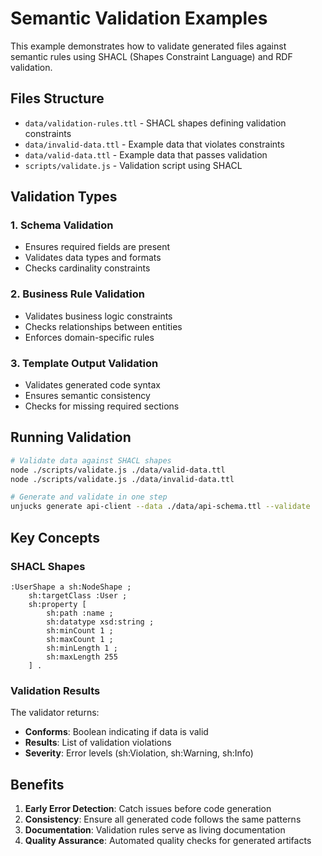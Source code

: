 # Semantic Validation Examples

This example demonstrates how to validate generated files against semantic rules using SHACL (Shapes Constraint Language) and RDF validation.

## Files Structure

- `data/validation-rules.ttl` - SHACL shapes defining validation constraints
- `data/invalid-data.ttl` - Example data that violates constraints
- `data/valid-data.ttl` - Example data that passes validation
- `scripts/validate.js` - Validation script using SHACL

## Validation Types

### 1. Schema Validation
- Ensures required fields are present
- Validates data types and formats
- Checks cardinality constraints

### 2. Business Rule Validation
- Validates business logic constraints
- Checks relationships between entities
- Enforces domain-specific rules

### 3. Template Output Validation
- Validates generated code syntax
- Ensures semantic consistency
- Checks for missing required sections

## Running Validation

```bash
# Validate data against SHACL shapes
node ./scripts/validate.js ./data/valid-data.ttl
node ./scripts/validate.js ./data/invalid-data.ttl

# Generate and validate in one step
unjucks generate api-client --data ./data/api-schema.ttl --validate
```

## Key Concepts

### SHACL Shapes

```turtle
:UserShape a sh:NodeShape ;
    sh:targetClass :User ;
    sh:property [
        sh:path :name ;
        sh:datatype xsd:string ;
        sh:minCount 1 ;
        sh:maxCount 1 ;
        sh:minLength 1 ;
        sh:maxLength 255
    ] .
```

### Validation Results

The validator returns:
- **Conforms**: Boolean indicating if data is valid
- **Results**: List of validation violations
- **Severity**: Error levels (sh:Violation, sh:Warning, sh:Info)

## Benefits

1. **Early Error Detection**: Catch issues before code generation
2. **Consistency**: Ensure all generated code follows the same patterns
3. **Documentation**: Validation rules serve as living documentation
4. **Quality Assurance**: Automated quality checks for generated artifacts